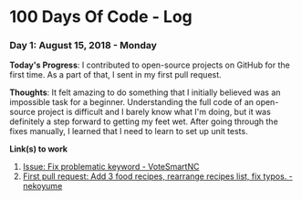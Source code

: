 # 100 Days Of Code - Log


### Day 1: August 15, 2018 - Monday

**Today's Progress**: I contributed to open-source projects on GitHub for the first time. As a part of that, I sent in my first pull request.

**Thoughts**: It felt amazing to do something that I initially believed was an impossible task for a beginner. Understanding the full code of an open-source project is difficult and I barely know what I'm doing, but it was definitely a step forward to getting my feet wet. After going through the fixes manually, I learned that I need to learn to set up unit tests.

**Link(s) to work**
1. [Issue: Fix problematic keyword - VoteSmartNC](https://github.com/CodeForCharlotte/VoteSmarterNC/issues/19)
2. [First pull request: Add 3 food recipes, rearrange recipes list, fix typos. - nekoyume](https://github.com/nekoyume/nekoyume/pull/90)
